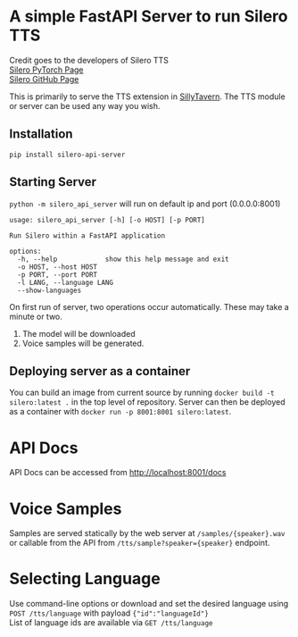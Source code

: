 # A simple FastAPI Server to run Silero TTS
Credit goes to the developers of Silero TTS  
[Silero PyTorch Page](https://pytorch.org/hub/snakers4_silero-models_tts/)  
[Silero GitHub Page](https://github.com/snakers4/silero-models)

This is primarily to serve the TTS extension in [SillyTavern](https://github.com/Cohee1207/SillyTavern). The TTS module or server can be used any way you wish.

## Installation
`pip install silero-api-server`

## Starting Server
`python -m silero_api_server` will run on default ip and port (0.0.0.0:8001)

```
usage: silero_api_server [-h] [-o HOST] [-p PORT]

Run Silero within a FastAPI application

options:
  -h, --help            show this help message and exit
  -o HOST, --host HOST
  -p PORT, --port PORT
  -l LANG, --language LANG
  --show-languages
```

On first run of server, two operations occur automatically. These may take a minute or two.
1. The model will be downloaded 
2. Voice samples will be generated. 

## Deploying server as a container

You can build an image from current source by running `docker build -t silero:latest .` in the top
level of repository. Server can then be deployed as a container with `docker run -p 8001:8001 silero:latest`.

# API Docs
API Docs can be accessed from [http://localhost:8001/docs](http://localhost:8001/docs)

# Voice Samples
Samples are served statically by the web server at `/samples/{speaker}.wav` or callable from the API from `/tts/sample?speaker={speaker}` endpoint.

# Selecting Language
Use command-line options or download and set the desired language using `POST /tts/language` with payload `{"id":"languageId"}`  
List of language ids are available via `GET /tts/language`
